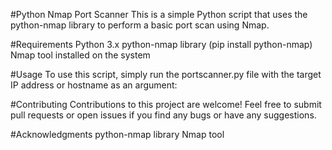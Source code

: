 
#Python Nmap Port Scanner
This is a simple Python script that uses the python-nmap library to perform a basic port scan using Nmap.

#Requirements
Python 3.x
python-nmap library (pip install python-nmap)
Nmap tool installed on the system

#Usage
To use this script, simply run the portscanner.py file with the target IP address or hostname as an argument:

#Contributing
Contributions to this project are welcome! Feel free to submit pull requests or open issues if you find any bugs or have any suggestions.

#Acknowledgments
python-nmap library
Nmap tool
